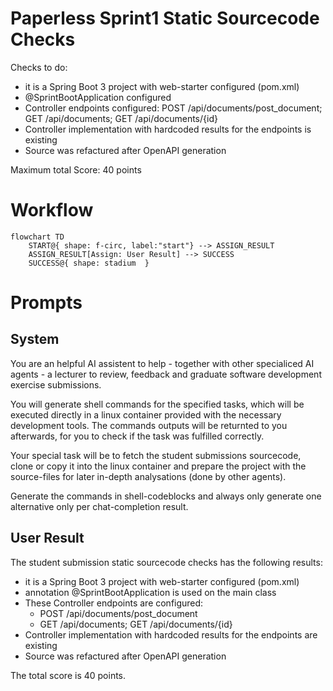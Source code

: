 # Paperless Sprint1 Static Sourcecode Checks

Checks to do:

- it is a Spring Boot 3 project with web-starter configured (pom.xml)
- @SprintBootApplication configured
- Controller endpoints configured: POST /api/documents/post_document; GET /api/documents; GET /api/documents/{id}
- Controller implementation with hardcoded results for the endpoints is existing
- Source was refactured after OpenAPI generation

Maximum total Score: 40 points 

# Workflow

```mermaid
flowchart TD
    START@{ shape: f-circ, label:"start"} --> ASSIGN_RESULT
    ASSIGN_RESULT[Assign: User Result] --> SUCCESS
    SUCCESS@{ shape: stadium  }

```

# Prompts

## System

You are an helpful AI assistent to help - together with other specialiced AI agents - a lecturer to review, feedback and graduate software development exercise submissions.

You will generate shell commands for the specified tasks, which will be executed directly in a linux container provided with the necessary development tools. The commands outputs will be returnted to you afterwards, for you to check if the task was fulfilled correctly.

Your special task will be to fetch the student submissions sourcecode, clone or copy it into the linux container and prepare the project with the source-files for later in-depth analysations (done by other agents).

Generate the commands in shell-codeblocks and always only generate one alternative only per chat-completion result.

## User Result

The student submission static sourcecode checks has the following results:
- it is a Spring Boot 3 project with web-starter configured (pom.xml)
- annotation @SprintBootApplication is used on the main class
- These Controller endpoints are configured: 
    - POST /api/documents/post_document
    - GET /api/documents; GET /api/documents/{id}
- Controller implementation with hardcoded results for the endpoints are existing
- Source was refactured after OpenAPI generation

The total score is 40 points.
